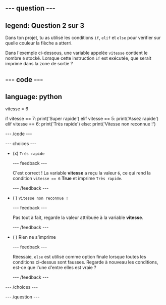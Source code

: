 
--- question ---
---
legend: Question 2 sur 3
---

Dans ton projet, tu as utilisé les conditions `if`, `elif` et `else` pour vérifier sur quelle couleur la flèche a atterri.

Dans l'exemple ci-dessous, une variable appelée `vitesse` contient le nombre `6` stocké. Lorsque cette instruction `if` est exécutée, que serait imprimé dans la zone de sortie ?

--- code ---
---
language: python
---
vitesse = 6

if vitesse == 7:
    print('Super rapide')
elif vitesse == 5:
    print('Assez rapide')
elif vitesse == 6:
    print('Très rapide')
else:
    print('Vitesse non reconnue !')

--- /code ---

--- choices ---

- (x) `Très rapide`

  --- feedback ---

  C'est correct ! La variable **vitesse** a reçu la valeur `6`, ce qui rend la condition `vitesse == 6` **True** et imprime `Très rapide`.

  --- /feedback ---

- ( ) `Vitesse non reconnue !`

  --- feedback ---

  Pas tout à fait, regarde la valeur attribuée à la variable **vitesse**.

  --- /feedback ---

- ( ) Rien ne s'imprime

  --- feedback ---

  Réessaie, `else` est utilisé comme option finale lorsque toutes les conditions ci-dessus sont fausses. Regarde à nouveau les conditions, est-ce que l'une d'entre elles est vraie ?

  --- /feedback ---

--- /choices ---

--- /question ---
